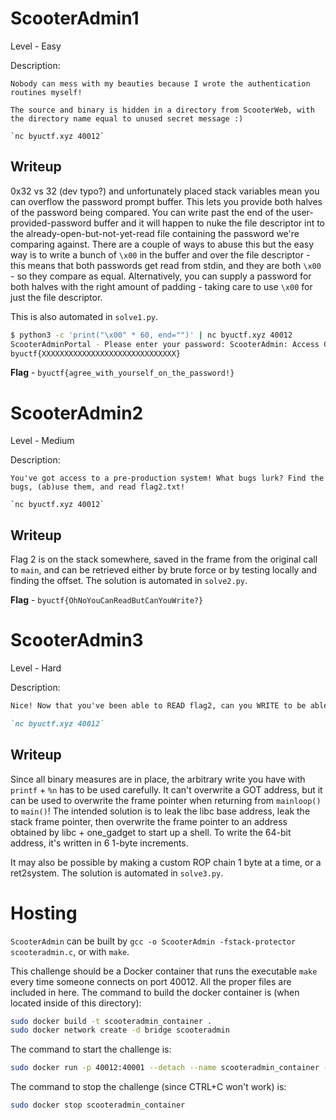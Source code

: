 # ScooterAdmin1
Level - Easy

Description:
```
Nobody can mess with my beauties because I wrote the authentication routines myself!

The source and binary is hidden in a directory from ScooterWeb, with the directory name equal to unused secret message :)

`nc byuctf.xyz 40012`
```

## Writeup
0x32 vs 32 (dev typo?) and unfortunately placed stack variables mean you can overflow the password prompt buffer. This lets you provide both halves of the password being compared. You can write past the end of the user-provided-password buffer and it will happen to nuke the file descriptor int to the already-open-but-not-yet-read file containing the password we're comparing against. There are a couple of ways to abuse this but the easy way is to write a bunch of `\x00` in the buffer and over the file descriptor - this means that both passwords get read from stdin, and they are both `\x00` - so they compare as equal. Alternatively, you can supply a password for both halves with the right amount of padding - taking care to use `\x00` for just the file descriptor.

This is also automated in `solve1.py`.

```bash
$ python3 -c 'print("\x00" * 60, end="")' | nc byuctf.xyz 40012
ScooterAdminPortal - Please enter your password: ScooterAdmin: Access Granted. Welcome Admin.
byuctf{XXXXXXXXXXXXXXXXXXXXXXXXXXXXXX}
```

**Flag** - `byuctf{agree_with_yourself_on_the_password!}`

# ScooterAdmin2
Level - Medium

Description:
```
You've got access to a pre-production system! What bugs lurk? Find the bugs, (ab)use them, and read flag2.txt!

`nc byuctf.xyz 40012`
```

## Writeup
Flag 2 is on the stack somewhere, saved in the frame from the original call to `main`, and can be retrieved either by brute force or by testing locally and finding the offset. The solution is automated in `solve2.py`.

**Flag** - `byuctf{OhNoYouCanReadButCanYouWrite?}`


# ScooterAdmin3
Level - Hard

Description:
```markdown
Nice! Now that you've been able to READ flag2, can you WRITE to be able to see `./flag3.txt` on the filesystem?

`nc byuctf.xyz 40012`
```

## Writeup
Since all binary measures are in place, the arbitrary write you have with `printf` + `%n` has to be used carefully. It can't overwrite a GOT address, but it can be used to overwrite the frame pointer when returning from `mainloop()` to `main()`! The intended solution is to leak the libc base address, leak the stack frame pointer, then overwrite the frame pointer to an address obtained by libc + one_gadget to start up a shell. To write the 64-bit address, it's written in 6 1-byte increments.

It may also be possible by making a custom ROP chain 1 byte at a time, or a ret2system. The solution is automated in `solve3.py`.

# Hosting
`ScooterAdmin` can be built by `gcc -o ScooterAdmin -fstack-protector scooteradmin.c`, or with `make`.

This challenge should be a Docker container that runs the executable `make` every time someone connects on port 40012. All the proper files are included in here. The command to build the docker container is (when located inside of this directory):

```bash
sudo docker build -t scooteradmin_container .
sudo docker network create -d bridge scooteradmin
```

The command to start the challenge is:

```bash
sudo docker run -p 40012:40001 --detach --name scooteradmin_container --network scooteradmin scooteradmin_container:latest
```

The command to stop the challenge (since CTRL+C won't work) is:

```bash
sudo docker stop scooteradmin_container
```